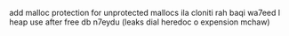 add malloc protection for unprotected mallocs
ila cloniti rah baqi wa7eed l heap use after free db n7eydu (leaks dial heredoc o expension mchaw)